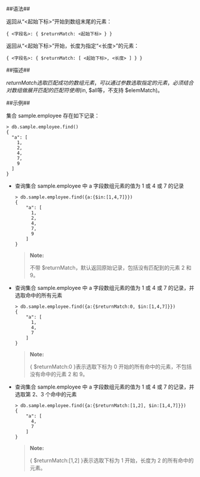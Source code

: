 
##语法##

返回从“<起始下标>”开始到数组末尾的元素：

```lang-json
{ <字段名>: { $returnMatch: <起始下标> } }
```

返回从“<起始下标>”开始，长度为指定“<长度>”的元素：

```lang-json
{ <字段名>: { $returnMatch: [ <起始下标>, <长度> ] } }
```

##描述##

$returnMatch 选取匹配成功的数组元素，可以通过参数选取指定的元素，必须结合对数组做展开匹配的匹配符使用($in, $all等，不支持 $elemMatch)。

##示例##

集合 sample.employee 存在如下记录：

```lang-javascript
> db.sample.employee.find()
{
  "a": [
    1,
    2,
    4,
    7,
    9
  ]
}
```

* 查询集合 sample.employee 中 a 字段数组元素的值为 1 或 4 或 7 的记录

  ```lang-javascript
  > db.sample.employee.find({a:{$in:[1,4,7]}})
  {
      "a": [
        1,
        2,
        4,
        7,
        9
      ]
  }
  ```

  > **Note:**
  >
  > 不带 $returnMatch，默认返回原始记录，包括没有匹配到的元素 2 和 9。

* 查询集合 sample.employee 中 a 字段数组元素的值为 1 或 4 或 7 的记录，并选取命中的所有元素

  ```lang-javascript
  > db.sample.employee.find({a:{$returnMatch:0, $in:[1,4,7]}})
  {
      "a": [
        1,
        4,
        7
      ]
  }
  ```

  > **Note:**
  >
  > { $returnMatch:0 }表示选取下标为 0 开始的所有命中的元素，不包括没有命中的元素 2 和 9。

* 查询集合 sample.employee 中 a 字段数组元素的值为 1 或 4 或 7 的记录，并选取第 2、3 个命中的元素

  ```lang-javascript
  > db.sample.employee.find({a:{$returnMatch:[1,2], $in:[1,4,7]}})
  {
      "a": [
        4,
        7
      ]
  }
  ```

  > **Note:**
  >
  > { $returnMatch:[1,2] }表示选取下标为 1 开始，长度为 2 的所有命中的元素。

